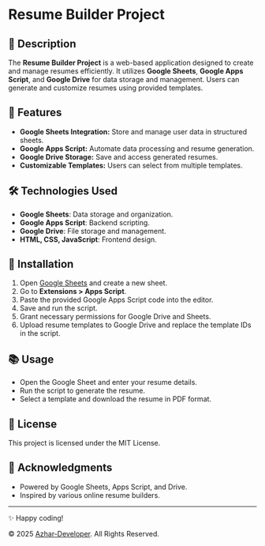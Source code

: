# Resume Builder Project

## 📄 Description
The **Resume Builder Project** is a web-based application designed to create and manage resumes efficiently. It utilizes **Google Sheets**, **Google Apps Script**, and **Google Drive** for data storage and management. Users can generate and customize resumes using provided templates.

## 🚀 Features
- **Google Sheets Integration:** Store and manage user data in structured sheets.
- **Google Apps Script:** Automate data processing and resume generation.
- **Google Drive Storage:** Save and access generated resumes.
- **Customizable Templates:** Users can select from multiple templates.

## 🛠️ Technologies Used
- **Google Sheets**: Data storage and organization.
- **Google Apps Script**: Backend scripting.
- **Google Drive**: File storage and management.
- **HTML, CSS, JavaScript**: Frontend design.

## 🔧 Installation
1. Open [Google Sheets](https://sheets.google.com) and create a new sheet.
2. Go to **Extensions > Apps Script**.
3. Paste the provided Google Apps Script code into the editor.
4. Save and run the script.
5. Grant necessary permissions for Google Drive and Sheets.
6. Upload resume templates to Google Drive and replace the template IDs in the script.

## 📚 Usage
- Open the Google Sheet and enter your resume details.
- Run the script to generate the resume.
- Select a template and download the resume in PDF format.

## 📜 License
This project is licensed under the MIT License.

## 🙌 Acknowledgments
- Powered by Google Sheets, Apps Script, and Drive.
- Inspired by various online resume builders.

---
✨ Happy coding!

© 2025 [Azhar-Developer](https://azhar.25official.com). All Rights Reserved.

